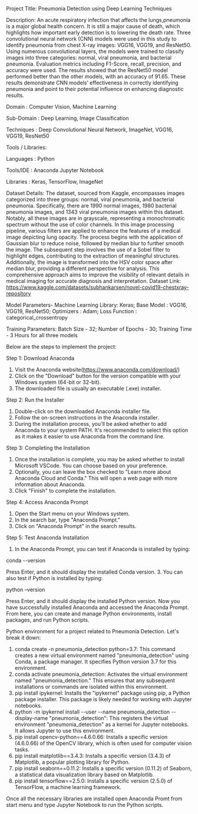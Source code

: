 Project Title: Pneumonia Detection using Deep Learning Techniques

Description: 
An acute respiratory infection that affects the lungs,pneumonia is a major global health concern. It is still a major cause of death, which highlights how important early detection is to lowering the death rate. Three convolutional neural network (CNN) models were used in this study to identify pneumonia from chest X-ray images: VGG16, VGG19, and ResNet50. Using numerous convolutional layers, the models were trained to classify images into three categories: normal, viral pneumonia, and bacterial pneumonia. Evaluation metrics including F1-Score, recall, precision, and accuracy were used. The results showed that the ResNet50 model performed better than the other models, with an accuracy of 91.65. These results demonstrate CNN models’ effectiveness in correctly identifying pneumonia and point to their potential influence on enhancing diagnostic results.

Domain             : Computer Vision, Machine Learning

Sub-Domain         : Deep Learning, Image Classification

Techniques         : Deep Convolutional Neural Network, ImageNet, VGG16, VGG19, ResNet50

Tools / Libraries:

Languages               : Python

Tools/IDE               : Anaconda Jupyter Notebook

Libraries               : Keras, TensorFlow, ImageNet


Dataset Details:
The dataset, sourced from Kaggle, encompasses images categorized into three groups: normal, viral pneumonia, and bacterial pneumonia. Specifically, there are 1990 normal images, 1980 bacterial pneumonia images, and 1343 viral pneumonia images within this dataset. Notably, all these images are in grayscale, representing a monochromatic spectrum without the use of color channels. In this image processing pipeline, various filters are applied to enhance the features of a medical image depicting lung opacity. The process begins with the application of Gaussian blur to reduce noise, followed by median blur to further smooth the image. The subsequent step involves the use of a Sobel filter to highlight edges, contributing to the extraction of meaningful structures. Additionally, the image is transformed into the HSV color space after median blur, providing a different perspective for analysis. This comprehensive approach aims to improve the visibility of relevant details in medical imaging for accurate diagnosis and interpretation.
Dataset Link: https://www.kaggle.com/datasets/subhankarsen/novel-covid19-chestxray-repository

Model Parameters-
Machine Learning Library: Keras;
Base Model              : VGG16, VGG19, ResNet50;
Optimizers              : Adam;
Loss Function           : categorical_crossentropy

Training Parameters: 
Batch Size              - 32;
Number of Epochs        - 30;
Training Time           - 3 Hours for all three models

Below are the steps to implement the project:

Step 1: Download Anaconda
1.	Visit the Anaconda website(https://www.anaconda.com/download/)
2.	Click on the "Download" button for the version compatible with your Windows system (64-bit or 32-bit).
3.	The downloaded file is usually an executable (.exe) installer.

Step 2: Run the Installer
1.	Double-click on the downloaded Anaconda installer file.
2.	Follow the on-screen instructions in the Anaconda installer.
3.	During the installation process, you'll be asked whether to add Anaconda to your system PATH. It's recommended to select this option as it makes it easier to use Anaconda from the command line.

Step 3: Completing the Installation
1.	Once the installation is complete, you may be asked whether to install Microsoft VSCode. You can choose based on your preference.
2.	Optionally, you can leave the box checked to "Learn more about Anaconda Cloud and Conda." This will open a web page with more information about Anaconda.
3.	Click "Finish" to complete the installation.

Step 4: Access Anaconda Prompt
1.	Open the Start menu on your Windows system.
2.	In the search bar, type "Anaconda Prompt."
3.	Click on "Anaconda Prompt" in the search results.

Step 5: Test Anaconda Installation
1.	In the Anaconda Prompt, you can test if Anaconda is installed by typing:
   
conda --version

Press Enter, and it should display the installed Conda version.
3.	You can also test if Python is installed by typing:
   
python –version

Press Enter, and it should display the installed Python version.
Now you have successfully installed Anaconda and accessed the Anaconda Prompt. From here, you can create and manage Python environments, install packages, and run Python scripts.

Python environment for a project related to Pneumonia Detection. 
Let's break it down:
1.	conda create -n pneumonia_detection python=3.7: This command creates a new virtual environment named "pneumonia_detection" using Conda, a package manager. It specifies Python version 3.7 for this environment.
2.	conda activate pneumonia_detection: Activates the virtual environment named "pneumonia_detection." This ensures that any subsequent installations or commands are isolated within this environment.
3.	pip install ipykernel: Installs the "ipykernel" package using pip, a Python package installer. This package is likely needed for working with Jupyter notebooks.
4.	python -m ipykernel install --user --name pneumonia_detection --display-name "pneumonia_detection": This registers the virtual environment "pneumonia_detection" as a kernel for Jupyter notebooks. It allows Jupyter to use this environment.
5.	pip install opencv-python==4.6.0.66: Installs a specific version (4.6.0.66) of the OpenCV library, which is often used for computer vision tasks.
6.	pip install matplotlib==3.4.3: Installs a specific version (3.4.3) of Matplotlib, a popular plotting library for Python.
7.	pip install seaborn==0.11.2: Installs a specific version (0.11.2) of Seaborn, a statistical data visualization library based on Matplotlib.
8.	pip install tensorflow==2.5.0: Installs a specific version (2.5.0) of TensorFlow, a machine learning framework.

Once all the necessary libraries are installed open Anaconda Promt from start menu and type Jupyter Notebook to run the Python scripts.


